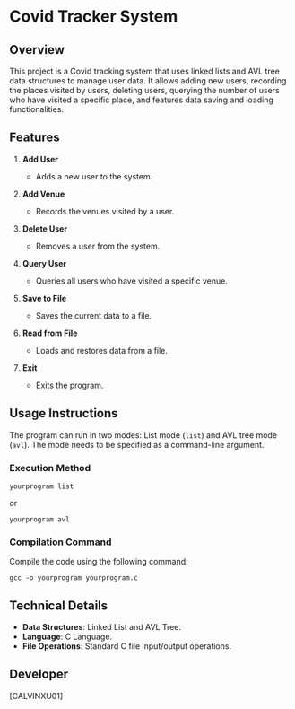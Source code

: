 # Covid Tracker System

## Overview
This project is a Covid tracking system that uses linked lists and AVL tree data structures to manage user data. It allows adding new users, recording the places visited by users, deleting users, querying the number of users who have visited a specific place, and features data saving and loading functionalities.

## Features
1. **Add User**
   - Adds a new user to the system.

2. **Add Venue**
   - Records the venues visited by a user.

3. **Delete User**
   - Removes a user from the system.

4. **Query User**
   - Queries all users who have visited a specific venue.

5. **Save to File**
   - Saves the current data to a file.

6. **Read from File**
   - Loads and restores data from a file.

7. **Exit**
   - Exits the program.

## Usage Instructions
The program can run in two modes: List mode (`list`) and AVL tree mode (`avl`). The mode needs to be specified as a command-line argument.

### Execution Method
```
yourprogram list
```
or
```
yourprogram avl
```

### Compilation Command
Compile the code using the following command:
```
gcc -o yourprogram yourprogram.c
```

## Technical Details
- **Data Structures**: Linked List and AVL Tree.
- **Language**: C Language.
- **File Operations**: Standard C file input/output operations.

## Developer
[CALVINXU01]


